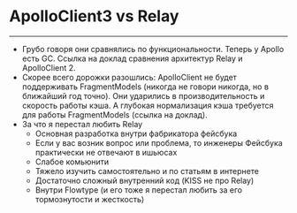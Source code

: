 # ApolloClient3 vs Relay

-----

- Грубо говоря они сравнялись по функциональности. Теперь у Apollo есть GC. Ссылка на доклад сравнения архитектур Relay и ApolloClient 2.
- Cкорее всего дорожки разошлись: ApolloClient не будет поддерживать FragmentModels (никогда не говори никогда, но в ближайший год точно). Они ударились в производительность и скорость работы кэша. А глубокая нормализация кэша требуется для работы FragmentModels (ссылка на доклад).
- За что я перестал любить Relay
  - Основная разработка внутри фабрикатора фейсбука
  - Если у вас возник вопрос или проблема, то инженеры Фейсбука практически не отвечают в ишьюсах
  - Слабое комьюнити
  - Тяжело изучить самостоятельно и по статьям в интернете
  - Достаточно сложный внутренний код (KISS не про Relay)
  - Внутри Flowtype (и его тоже я перестал любить за его тормознутости и жесткость)
